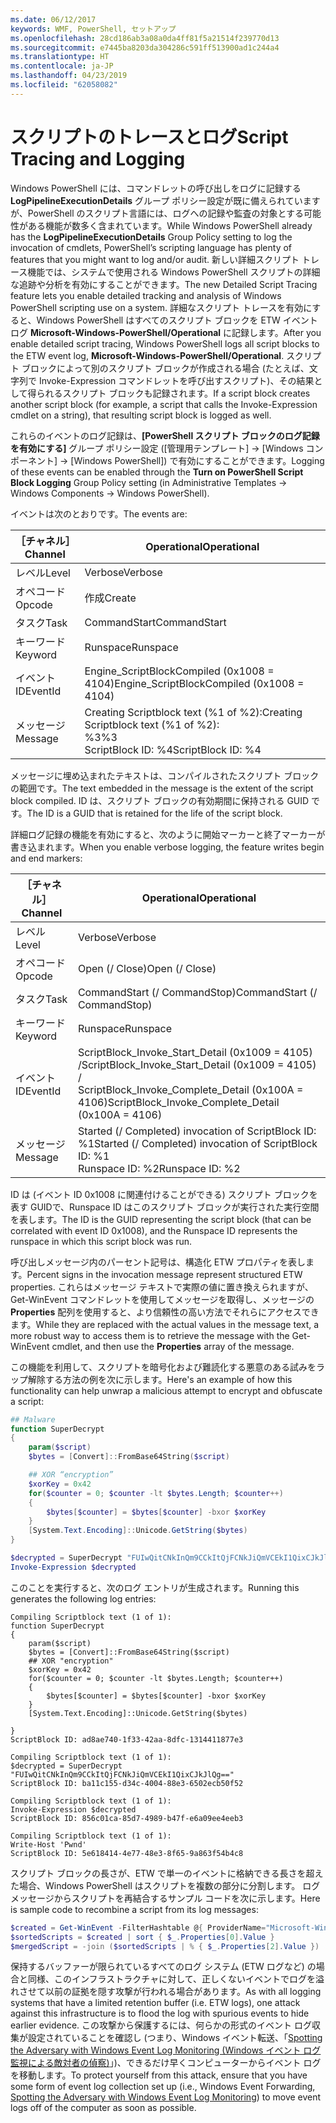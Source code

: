 ```yaml
---
ms.date: 06/12/2017
keywords: WMF, PowerShell, セットアップ
ms.openlocfilehash: 28cd186ab3a08a0da4ff81f5a21514f239770d13
ms.sourcegitcommit: e7445ba8203da304286c591ff513900ad1c244a4
ms.translationtype: HT
ms.contentlocale: ja-JP
ms.lasthandoff: 04/23/2019
ms.locfileid: "62058082"
---
```

# <a name="script-tracing-and-logging"></a><span data-ttu-id="cd208-102">スクリプトのトレースとログ</span><span class="sxs-lookup"><span data-stu-id="cd208-102">Script Tracing and Logging</span></span>

<span data-ttu-id="cd208-103">Windows PowerShell には、コマンドレットの呼び出しをログに記録する **LogPipelineExecutionDetails** グループ ポリシー設定が既に備えられていますが、PowerShell のスクリプト言語には、ログへの記録や監査の対象とする可能性がある機能が数多く含まれています。</span><span class="sxs-lookup"><span data-stu-id="cd208-103">While Windows PowerShell already has the **LogPipelineExecutionDetails** Group Policy setting to log the invocation of cmdlets, PowerShell’s scripting language has plenty of features that you might want to log and/or audit.</span></span> <span data-ttu-id="cd208-104">新しい詳細スクリプト トレース機能では、システムで使用される Windows PowerShell スクリプトの詳細な追跡や分析を有効にすることができます。</span><span class="sxs-lookup"><span data-stu-id="cd208-104">The new Detailed Script Tracing feature lets you enable detailed tracking and analysis of Windows PowerShell scripting use on a system.</span></span> <span data-ttu-id="cd208-105">詳細なスクリプト トレースを有効にすると、Windows PowerShell はすべてのスクリプト ブロックを ETW イベント ログ **Microsoft-Windows-PowerShell/Operational** に記録します。</span><span class="sxs-lookup"><span data-stu-id="cd208-105">After you enable detailed script tracing, Windows PowerShell logs all script blocks to the ETW event log, **Microsoft-Windows-PowerShell/Operational**.</span></span> <span data-ttu-id="cd208-106">スクリプト ブロックによって別のスクリプト ブロックが作成される場合 (たとえば、文字列で Invoke-Expression コマンドレットを呼び出すスクリプト)、その結果として得られるスクリプト ブロックも記録されます。</span><span class="sxs-lookup"><span data-stu-id="cd208-106">If a script block creates another script block (for example, a script that calls the Invoke-Expression cmdlet on a string), that resulting script block is logged as well.</span></span>

<span data-ttu-id="cd208-107">これらのイベントのログ記録は、**[PowerShell スクリプト ブロックのログ記録を有効にする]** グループ ポリシー設定 ([管理用テンプレート] -> [Windows コンポーネント] -> [Windows PowerShell]) で有効にすることができます。</span><span class="sxs-lookup"><span data-stu-id="cd208-107">Logging of these events can be enabled through the **Turn on PowerShell Script Block Logging** Group Policy setting (in Administrative Templates -> Windows Components -> Windows PowerShell).</span></span>

<span data-ttu-id="cd208-108">イベントは次のとおりです。</span><span class="sxs-lookup"><span data-stu-id="cd208-108">The events are:</span></span>

| <span data-ttu-id="cd208-109">［チャネル］</span><span class="sxs-lookup"><span data-stu-id="cd208-109">Channel</span></span> | <span data-ttu-id="cd208-110">Operational</span><span class="sxs-lookup"><span data-stu-id="cd208-110">Operational</span></span>                                 |
|---------|---------------------------------------------|
| <span data-ttu-id="cd208-111">レベル</span><span class="sxs-lookup"><span data-stu-id="cd208-111">Level</span></span>   | <span data-ttu-id="cd208-112">Verbose</span><span class="sxs-lookup"><span data-stu-id="cd208-112">Verbose</span></span>                                     |
| <span data-ttu-id="cd208-113">オペコード</span><span class="sxs-lookup"><span data-stu-id="cd208-113">Opcode</span></span>  | <span data-ttu-id="cd208-114">作成</span><span class="sxs-lookup"><span data-stu-id="cd208-114">Create</span></span>                                      |
| <span data-ttu-id="cd208-115">タスク</span><span class="sxs-lookup"><span data-stu-id="cd208-115">Task</span></span>    | <span data-ttu-id="cd208-116">CommandStart</span><span class="sxs-lookup"><span data-stu-id="cd208-116">CommandStart</span></span>                                |
| <span data-ttu-id="cd208-117">キーワード</span><span class="sxs-lookup"><span data-stu-id="cd208-117">Keyword</span></span> | <span data-ttu-id="cd208-118">Runspace</span><span class="sxs-lookup"><span data-stu-id="cd208-118">Runspace</span></span>                                    |
| <span data-ttu-id="cd208-119">イベント ID</span><span class="sxs-lookup"><span data-stu-id="cd208-119">EventId</span></span> | <span data-ttu-id="cd208-120">Engine_ScriptBlockCompiled (0x1008 = 4104)</span><span class="sxs-lookup"><span data-stu-id="cd208-120">Engine_ScriptBlockCompiled (0x1008 = 4104)</span></span>  |
| <span data-ttu-id="cd208-121">メッセージ</span><span class="sxs-lookup"><span data-stu-id="cd208-121">Message</span></span> | <span data-ttu-id="cd208-122">Creating Scriptblock text (%1 of %2):</span><span class="sxs-lookup"><span data-stu-id="cd208-122">Creating Scriptblock text (%1 of %2):</span></span> </br> <span data-ttu-id="cd208-123">%3</span><span class="sxs-lookup"><span data-stu-id="cd208-123">%3</span></span> </br> <span data-ttu-id="cd208-124">ScriptBlock ID: %4</span><span class="sxs-lookup"><span data-stu-id="cd208-124">ScriptBlock ID: %4</span></span> |


<span data-ttu-id="cd208-125">メッセージに埋め込まれたテキストは、コンパイルされたスクリプト ブロックの範囲です。</span><span class="sxs-lookup"><span data-stu-id="cd208-125">The text embedded in the message is the extent of the script block compiled.</span></span> <span data-ttu-id="cd208-126">ID は、スクリプト ブロックの有効期間に保持される GUID です。</span><span class="sxs-lookup"><span data-stu-id="cd208-126">The ID is a GUID that is retained for the life of the script block.</span></span>

<span data-ttu-id="cd208-127">詳細ログ記録の機能を有効にすると、次のように開始マーカーと終了マーカーが書き込まれます。</span><span class="sxs-lookup"><span data-stu-id="cd208-127">When you enable verbose logging, the feature writes begin and end markers:</span></span>

| <span data-ttu-id="cd208-128">［チャネル］</span><span class="sxs-lookup"><span data-stu-id="cd208-128">Channel</span></span> | <span data-ttu-id="cd208-129">Operational</span><span class="sxs-lookup"><span data-stu-id="cd208-129">Operational</span></span>                                            |
|---------|--------------------------------------------------------|
| <span data-ttu-id="cd208-130">レベル</span><span class="sxs-lookup"><span data-stu-id="cd208-130">Level</span></span>   | <span data-ttu-id="cd208-131">Verbose</span><span class="sxs-lookup"><span data-stu-id="cd208-131">Verbose</span></span>                                                |
| <span data-ttu-id="cd208-132">オペコード</span><span class="sxs-lookup"><span data-stu-id="cd208-132">Opcode</span></span>  | <span data-ttu-id="cd208-133">Open (/ Close)</span><span class="sxs-lookup"><span data-stu-id="cd208-133">Open (/ Close)</span></span>                                         |
| <span data-ttu-id="cd208-134">タスク</span><span class="sxs-lookup"><span data-stu-id="cd208-134">Task</span></span>    | <span data-ttu-id="cd208-135">CommandStart (/ CommandStop)</span><span class="sxs-lookup"><span data-stu-id="cd208-135">CommandStart (/ CommandStop)</span></span>                           |
| <span data-ttu-id="cd208-136">キーワード</span><span class="sxs-lookup"><span data-stu-id="cd208-136">Keyword</span></span> | <span data-ttu-id="cd208-137">Runspace</span><span class="sxs-lookup"><span data-stu-id="cd208-137">Runspace</span></span>                                               |
| <span data-ttu-id="cd208-138">イベント ID</span><span class="sxs-lookup"><span data-stu-id="cd208-138">EventId</span></span> | <span data-ttu-id="cd208-139">ScriptBlock\_Invoke\_Start\_Detail (0x1009 = 4105) /</span><span class="sxs-lookup"><span data-stu-id="cd208-139">ScriptBlock\_Invoke\_Start\_Detail (0x1009 = 4105) /</span></span> </br> <span data-ttu-id="cd208-140">ScriptBlock\_Invoke\_Complete\_Detail (0x100A = 4106)</span><span class="sxs-lookup"><span data-stu-id="cd208-140">ScriptBlock\_Invoke\_Complete\_Detail (0x100A = 4106)</span></span> |
| <span data-ttu-id="cd208-141">メッセージ</span><span class="sxs-lookup"><span data-stu-id="cd208-141">Message</span></span> | <span data-ttu-id="cd208-142">Started (/ Completed) invocation of ScriptBlock ID: %1</span><span class="sxs-lookup"><span data-stu-id="cd208-142">Started (/ Completed) invocation of ScriptBlock ID: %1</span></span> </br> <span data-ttu-id="cd208-143">Runspace ID: %2</span><span class="sxs-lookup"><span data-stu-id="cd208-143">Runspace ID: %2</span></span> |

<span data-ttu-id="cd208-144">ID は (イベント ID 0x1008 に関連付けることができる) スクリプト ブロックを表す GUIDで、Runspace ID はこのスクリプト ブロックが実行された実行空間を表します。</span><span class="sxs-lookup"><span data-stu-id="cd208-144">The ID is the GUID representing the script block (that can be correlated with event ID 0x1008), and the Runspace ID represents the runspace in which this script block was run.</span></span>

<span data-ttu-id="cd208-145">呼び出しメッセージ内のパーセント記号は、構造化 ETW プロパティを表します。</span><span class="sxs-lookup"><span data-stu-id="cd208-145">Percent signs in the invocation message represent structured ETW properties.</span></span> <span data-ttu-id="cd208-146">これらはメッセージ テキストで実際の値に置き換えられますが、Get-WinEvent コマンドレットを使用してメッセージを取得し、メッセージの **Properties** 配列を使用すると、より信頼性の高い方法でそれらにアクセスできます。</span><span class="sxs-lookup"><span data-stu-id="cd208-146">While they are replaced with the actual values in the message text, a more robust way to access them is to retrieve the message with the Get-WinEvent cmdlet, and then use the **Properties** array of the message.</span></span>

<span data-ttu-id="cd208-147">この機能を利用して、スクリプトを暗号化および難読化する悪意のある試みをラップ解除する方法の例を次に示します。</span><span class="sxs-lookup"><span data-stu-id="cd208-147">Here's an example of how this functionality can help unwrap a malicious attempt to encrypt and obfuscate a script:</span></span>

```powershell
## Malware
function SuperDecrypt
{
    param($script)
    $bytes = [Convert]::FromBase64String($script)

    ## XOR “encryption”
    $xorKey = 0x42
    for($counter = 0; $counter -lt $bytes.Length; $counter++)
    {
        $bytes[$counter] = $bytes[$counter] -bxor $xorKey
    }
    [System.Text.Encoding]::Unicode.GetString($bytes)
}

$decrypted = SuperDecrypt "FUIwQitCNkInQm9CCkItQjFCNkJiQmVCEkI1QixCJkJlQg=="
Invoke-Expression $decrypted
```

<span data-ttu-id="cd208-148">このことを実行すると、次のログ エントリが生成されます。</span><span class="sxs-lookup"><span data-stu-id="cd208-148">Running this generates the following log entries:</span></span>

```
Compiling Scriptblock text (1 of 1):
function SuperDecrypt
{
    param($script)
    $bytes = [Convert]::FromBase64String($script)
    ## XOR "encryption"
    $xorKey = 0x42
    for($counter = 0; $counter -lt $bytes.Length; $counter++)
    {
        $bytes[$counter] = $bytes[$counter] -bxor $xorKey
    }
    [System.Text.Encoding]::Unicode.GetString($bytes)

}
ScriptBlock ID: ad8ae740-1f33-42aa-8dfc-1314411877e3

Compiling Scriptblock text (1 of 1):
$decrypted = SuperDecrypt "FUIwQitCNkInQm9CCkItQjFCNkJiQmVCEkI1QixCJkJlQg=="
ScriptBlock ID: ba11c155-d34c-4004-88e3-6502ecb50f52

Compiling Scriptblock text (1 of 1):
Invoke-Expression $decrypted
ScriptBlock ID: 856c01ca-85d7-4989-b47f-e6a09ee4eeb3

Compiling Scriptblock text (1 of 1):
Write-Host 'Pwnd'
ScriptBlock ID: 5e618414-4e77-48e3-8f65-9a863f54b4c8
```

スクリプト ブロックの長さが、ETW で単一のイベントに格納できる長さを超えた場合、Windows PowerShell はスクリプトを複数の部分に分割します。 <span data-ttu-id="cd208-150">ログ メッセージからスクリプトを再結合するサンプル コードを次に示します。</span><span class="sxs-lookup"><span data-stu-id="cd208-150">Here is sample code to recombine a script from its log messages:</span></span>

```powershell
$created = Get-WinEvent -FilterHashtable @{ ProviderName="Microsoft-Windows-PowerShell"; Id = 4104 } | Where-Object { $_.<...> }
$sortedScripts = $created | sort { $_.Properties[0].Value }
$mergedScript = -join ($sortedScripts | % { $_.Properties[2].Value })
```

<span data-ttu-id="cd208-151">保持するバッファーが限られているすべてのログ システム (ETW ログなど) の場合と同様、このインフラストラクチャに対して、正しくないイベントでログを溢れさせて以前の証拠を隠す攻撃が行われる場合があります。</span><span class="sxs-lookup"><span data-stu-id="cd208-151">As with all logging systems that have a limited retention buffer (i.e. ETW logs), one attack against this infrastructure is to flood the log with spurious events to hide earlier evidence.</span></span> <span data-ttu-id="cd208-152">この攻撃から保護するには、何らかの形式のイベント ログ収集が設定されていることを確認し (つまり、Windows イベント転送、「[Spotting the Adversary with Windows Event Log Monitoring (Windows イベント ログ監視による敵対者の偵察)](https://www.iad.gov/iad/library/reports/spotting-the-adversary-with-windows-event-log-monitoring.cfm)」)、できるだけ早くコンピューターからイベント ログを移動します。</span><span class="sxs-lookup"><span data-stu-id="cd208-152">To protect yourself from this attack, ensure that you have some form of event log collection set up (i.e., Windows Event Forwarding, [Spotting the Adversary with Windows Event Log Monitoring](https://www.iad.gov/iad/library/reports/spotting-the-adversary-with-windows-event-log-monitoring.cfm)) to move event logs off of the computer as soon as possible.</span></span>
